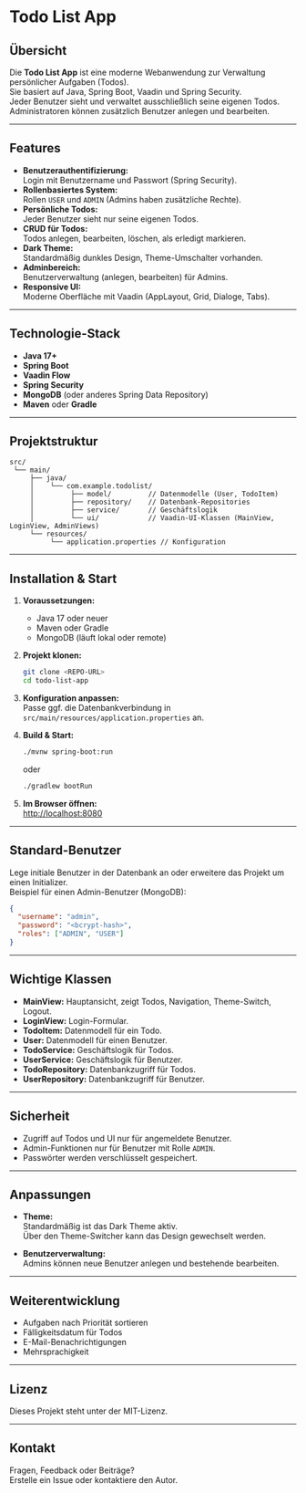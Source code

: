 # Todo List App

## Übersicht

Die **Todo List App** ist eine moderne Webanwendung zur Verwaltung persönlicher Aufgaben (Todos).  
Sie basiert auf Java, Spring Boot, Vaadin und Spring Security.  
Jeder Benutzer sieht und verwaltet ausschließlich seine eigenen Todos.  
Administratoren können zusätzlich Benutzer anlegen und bearbeiten.

---

## Features

- **Benutzerauthentifizierung:**  
  Login mit Benutzername und Passwort (Spring Security).
- **Rollenbasiertes System:**  
  Rollen `USER` und `ADMIN` (Admins haben zusätzliche Rechte).
- **Persönliche Todos:**  
  Jeder Benutzer sieht nur seine eigenen Todos.
- **CRUD für Todos:**  
  Todos anlegen, bearbeiten, löschen, als erledigt markieren.
- **Dark Theme:**  
  Standardmäßig dunkles Design, Theme-Umschalter vorhanden.
- **Adminbereich:**  
  Benutzerverwaltung (anlegen, bearbeiten) für Admins.
- **Responsive UI:**  
  Moderne Oberfläche mit Vaadin (AppLayout, Grid, Dialoge, Tabs).

---

## Technologie-Stack

- **Java 17+**
- **Spring Boot**
- **Vaadin Flow**
- **Spring Security**
- **MongoDB** (oder anderes Spring Data Repository)
- **Maven** oder **Gradle**

---

## Projektstruktur

```
src/
 └── main/
     ├── java/
     │    └── com.example.todolist/
     │         ├── model/         // Datenmodelle (User, TodoItem)
     │         ├── repository/    // Datenbank-Repositories
     │         ├── service/       // Geschäftslogik
     │         └── ui/            // Vaadin-UI-Klassen (MainView, LoginView, AdminViews)
     └── resources/
          └── application.properties // Konfiguration
```

---

## Installation & Start

1. **Voraussetzungen:**  
   - Java 17 oder neuer  
   - Maven oder Gradle  
   - MongoDB (läuft lokal oder remote)

2. **Projekt klonen:**  
   ```bash
   git clone <REPO-URL>
   cd todo-list-app
   ```

3. **Konfiguration anpassen:**  
   Passe ggf. die Datenbankverbindung in `src/main/resources/application.properties` an.

4. **Build & Start:**  
   ```bash
   ./mvnw spring-boot:run
   ```
   oder
   ```bash
   ./gradlew bootRun
   ```

5. **Im Browser öffnen:**  
   [http://localhost:8080](http://localhost:8080)

---

## Standard-Benutzer

Lege initiale Benutzer in der Datenbank an oder erweitere das Projekt um einen Initializer.  
Beispiel für einen Admin-Benutzer (MongoDB):

```json
{
  "username": "admin",
  "password": "<bcrypt-hash>",
  "roles": ["ADMIN", "USER"]
}
```

---

## Wichtige Klassen

- **MainView:** Hauptansicht, zeigt Todos, Navigation, Theme-Switch, Logout.
- **LoginView:** Login-Formular.
- **TodoItem:** Datenmodell für ein Todo.
- **User:** Datenmodell für einen Benutzer.
- **TodoService:** Geschäftslogik für Todos.
- **UserService:** Geschäftslogik für Benutzer.
- **TodoRepository:** Datenbankzugriff für Todos.
- **UserRepository:** Datenbankzugriff für Benutzer.

---

## Sicherheit

- Zugriff auf Todos und UI nur für angemeldete Benutzer.
- Admin-Funktionen nur für Benutzer mit Rolle `ADMIN`.
- Passwörter werden verschlüsselt gespeichert.

---

## Anpassungen

- **Theme:**  
  Standardmäßig ist das Dark Theme aktiv.  
  Über den Theme-Switcher kann das Design gewechselt werden.

- **Benutzerverwaltung:**  
  Admins können neue Benutzer anlegen und bestehende bearbeiten.

---

## Weiterentwicklung

- Aufgaben nach Priorität sortieren
- Fälligkeitsdatum für Todos
- E-Mail-Benachrichtigungen
- Mehrsprachigkeit

---

## Lizenz

Dieses Projekt steht unter der MIT-Lizenz.

---

## Kontakt

Fragen, Feedback oder Beiträge?  
Erstelle ein Issue oder kontaktiere den Autor.
